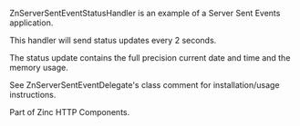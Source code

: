 ZnServerSentEventStatusHandler is an example of a Server Sent Events application.

This handler will send status updates every 2 seconds.

The status update contains the full precision current date and time and the memory usage.

See ZnServerSentEventDelegate's class comment for installation/usage instructions.

Part of Zinc HTTP Components.